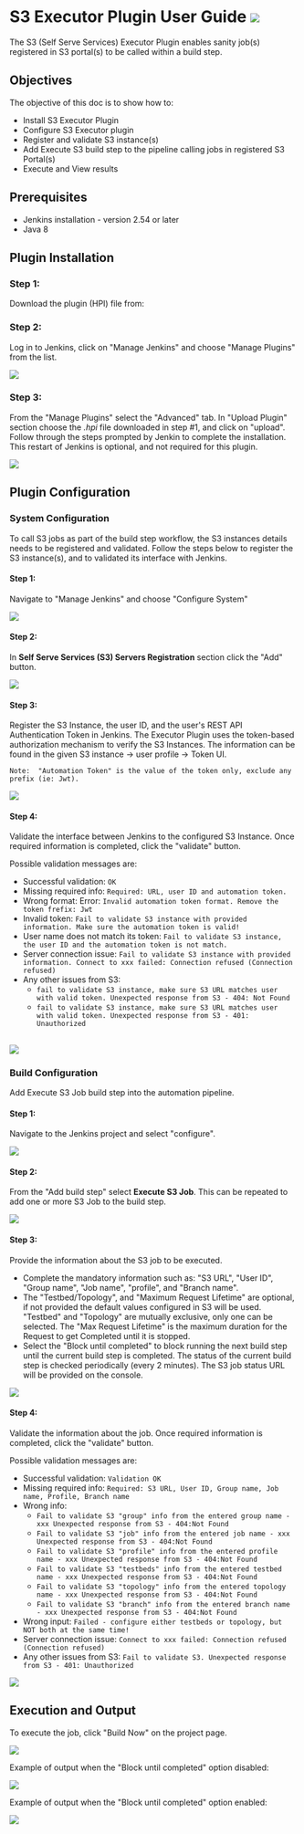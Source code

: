 # S3 Executor Plugin User Guide ![](assets/images/e_jenkins.png)

The S3 (Self Serve Services) Executor Plugin enables sanity job(s) registered in S3 portal(s) to be called within a build step.

## Objectives

The objective of this doc is to show how to:

* Install S3 Executor Plugin 
* Configure S3 Executor plugin  
* Register and validate S3 instance(s) 
* Add Execute S3 build step to the pipeline calling jobs in registered S3 Portal(s)  
* Execute and View results 

## Prerequisites

* Jenkins installation - version 2.54 or later
* Java 8

## Plugin Installation

### Step 1:
Download the plugin (HPI) file from:

### Step 2:
Log in to Jenkins, click on "Manage Jenkins" and choose "Manage Plugins" from the list.

![](assets/images/install1.png)

### Step 3:
From the "Manage Plugins" select the "Advanced" tab.  In "Upload Plugin" section choose the _.hpi_ file downloaded in step #1, and click on "upload".  Follow through the steps prompted by Jenkin to complete the installation.  This restart of Jenkins is optional, and not required for this plugin.   

![](assets/images/install2.png)

## Plugin Configuration

### System Configuration
To call S3 jobs as part of the build step workflow, the S3 instances details needs to be registered and validated.  Follow the steps below to register the S3 instance(s), and to validated its interface with Jenkins.      

#### Step 1:
Navigate to "Manage Jenkins" and choose "Configure System"

![](assets/images/sysconfig1.png)

#### Step 2:
In __Self Serve Services (S3) Servers Registration__ section click the "Add" button.

![](assets/images/sysconfig2.png)

#### Step 3:
Register the S3 Instance, the user ID, and the user's REST API Authentication Token in Jenkins. The Executor Plugin uses the token-based authorization mechanism to verify the S3 Instances.  The information can be found in the given S3 instance -> user profile -> Token UI. 

`Note:  "Automation Token" is the value of the token only, exclude any prefix (ie: Jwt).`
 
![](assets/images/sysconfig3.png)

#### Step 4:
Validate the interface between Jenkins to the configured S3 Instance. Once required information is completed,  click the "validate" button.

Possible validation messages are:
* Successful validation: `OK`
* Missing required info: `Required: URL, user ID and automation token.`
* Wrong format: Error: `Invalid automation token format. Remove the token frefix: Jwt`
* Invalid token: `Fail to validate S3 instance with provided information. Make sure the automation token is valid!`
* User name does not match its token: `Fail to validate S3 instance, the user ID and the automation token is not match.`
* Server connection issue: `Fail to validate S3 instance with provided information. Connect to xxx failed: Connection refused (Connection refused)`
* Any other issues from S3:
  * `fail to validate S3 instance, make sure S3 URL matches user with valid token. Unexpected response from S3 - 404: Not Found`
  * `fail to validate S3 instance, make sure S3 URL matches user with valid token. Unexpected response from S3 - 401: Unauthorized`

![](assets/images/sysconfig4.png)
---
### Build Configuration
Add Execute S3 Job build step into the automation pipeline.

#### Step 1:
Navigate to the Jenkins project and select "configure".

![](assets/images/buildconfig1.png)

#### Step 2:
From the "Add build step"  select  __Execute S3 Job__. This can be repeated to add one or more S3 Job to the build step. 

![](assets/images/buildconfig2.png)

#### Step 3:
Provide the information about the S3 job to be executed.   

* Complete the mandatory information such as: "S3 URL", "User ID", "Group name", "Job name", "profile", and  "Branch name".
* The "Testbed/Topology", and "Maximum Request Lifetime" are optional, if not provided the default values configured in S3 will be used. "Testbed" and "Topology" are mutually exclusive, only one can be selected. The "Max Request Lifetime" is the maximum duration for the Request to get Completed until it is stopped.  
* Select the "Block until completed" to block running the next build step until the current build step is completed. The status of the current build step is checked periodically (every 2 minutes). The S3 job status URL will be provided on the console. 
 
![](assets/images/buildconfig3.png)

#### Step 4:
Validate the information about the job. Once required information is completed,  click the "validate" button.
  
Possible validation messages are:
* Successful validation: `Validation OK`
* Missing required info: `Required: S3 URL, User ID, Group name, Job name, Profile, Branch name`
* Wrong info:
  * `Fail to validate S3 "group" info from the entered group name - xxx Unexpected response from S3 - 404:Not Found`
  * `Fail to validate S3 "job" info from the entered job name - xxx Unexpected response from S3 - 404:Not Found`
  * `Fail to validate S3 "profile" info from the entered profile name - xxx Unexpected response from S3 - 404:Not Found`
  * `Fail to validate S3 "testbeds" info from the entered testbed name - xxx Unexpected response from S3 - 404:Not Found`
  * `Fail to validate S3 "topology" info from the entered topology name - xxx Unexpected response from S3 - 404:Not Found`
  * `Fail to validate S3 "branch" info from the entered branch name - xxx Unexpected response from S3 - 404:Not Found`
* Wrong input: `Failed - configure either testbeds or topology, but NOT both at the same time!`
* Server connection issue: `Connect to xxx failed: Connection refused (Connection refused)`
* Any other issues from S3: `Fail to validate S3. Unexpected response from S3 - 401: Unauthorized`

![](assets/images/buildconfig4.png)

## Execution and Output

To execute the job, click "Build Now" on the project page.

![](assets/images/run.png)

Example of output when the "Block until completed" option disabled:

![](assets/images/output1.png)

Example of output when the "Block until completed" option enabled:

![](assets/images/output2.png)
